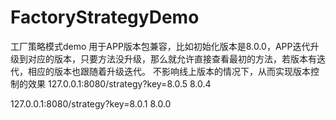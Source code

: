 # FactoryStrategyDemo
工厂策略模式demo
用于APP版本包兼容，比如初始化版本是8.0.0，APP迭代升级到对应的版本，只要方法没升级，那么就允许直接查看最初的方法，若版本有迭代，相应的版本也跟随着升级迭代。
不影响线上版本的情况下，从而实现版本控制的效果
127.0.0.1:8080/strategy?key=8.0.5
8.0.4

127.0.0.1:8080/strategy?key=8.0.1
8.0.0

